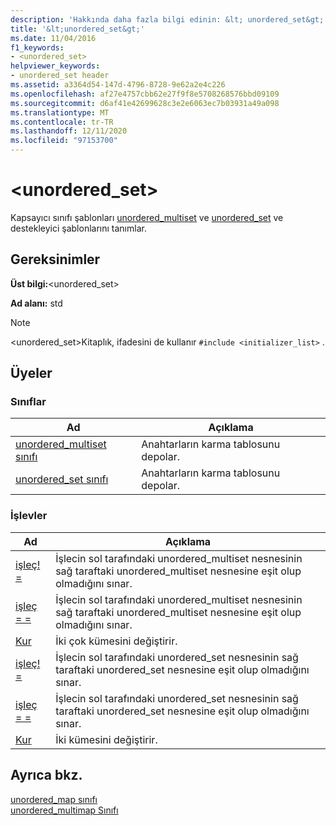```yaml
---
description: 'Hakkında daha fazla bilgi edinin: &lt; unordered_set&gt;'
title: '&lt;unordered_set&gt;'
ms.date: 11/04/2016
f1_keywords:
- <unordered_set>
helpviewer_keywords:
- unordered_set header
ms.assetid: a3364d54-147d-4796-8728-9e62a2e4c226
ms.openlocfilehash: af27e4757cbb62e27f9f8e5708268576bbd09109
ms.sourcegitcommit: d6af41e42699628c3e2e6063ec7b03931a49a098
ms.translationtype: MT
ms.contentlocale: tr-TR
ms.lasthandoff: 12/11/2020
ms.locfileid: "97153700"
---
```

# <a name="ltunordered_setgt"></a>&lt;unordered_set&gt;

Kapsayıcı sınıfı şablonları [unordered_multiset](../standard-library/unordered-multiset-class.md) ve [unordered_set](../standard-library/unordered-set-class.md) ve destekleyici şablonlarını tanımlar.

## <a name="requirements"></a>Gereksinimler

**Üst bilgi:**\<unordered_set>

**Ad alanı:** std

> [!NOTE]
> \<unordered_set>Kitaplık, ifadesini de kullanır `#include <initializer_list>` .

## <a name="members"></a>Üyeler

### <a name="classes"></a>Sınıflar

|Ad|Açıklama|
|-|-|
|[unordered_multiset sınıfı](../standard-library/unordered-multiset-class.md)|Anahtarların karma tablosunu depolar.|
|[unordered_set sınıfı](../standard-library/unordered-set-class.md)|Anahtarların karma tablosunu depolar.|

### <a name="functions"></a>İşlevler

|Ad|Açıklama|
|-|-|
|[işleç! =](../standard-library/unordered-set-operators.md#op_neq)|İşlecin sol tarafındaki unordered_multiset nesnesinin sağ taraftaki unordered_multiset nesnesine eşit olup olmadığını sınar.|
|[işleç = =](../standard-library/unordered-set-operators.md#op_eq_eq)|İşlecin sol tarafındaki unordered_multiset nesnesinin sağ taraftaki unordered_multiset nesnesine eşit olup olmadığını sınar.|
|[Kur](../standard-library/unordered-set-functions.md#swap_unordered_multiset)|İki çok kümesini değiştirir.|
|[işleç! =](../standard-library/unordered-set-operators.md#op_neq)|İşlecin sol tarafındaki unordered_set nesnesinin sağ taraftaki unordered_set nesnesine eşit olup olmadığını sınar.|
|[işleç = =](../standard-library/unordered-set-operators.md#op_eq_eq)|İşlecin sol tarafındaki unordered_set nesnesinin sağ taraftaki unordered_set nesnesine eşit olup olmadığını sınar.|
|[Kur](../standard-library/unordered-set-functions.md#swap)|İki kümesini değiştirir.|

## <a name="see-also"></a>Ayrıca bkz.

[unordered_map sınıfı](../standard-library/unordered-map-class.md)\
[unordered_multimap Sınıfı](../standard-library/unordered-multimap-class.md)
